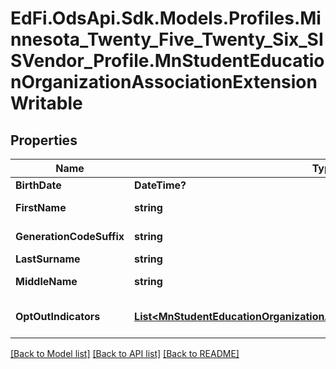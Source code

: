 # EdFi.OdsApi.Sdk.Models.Profiles.Minnesota_Twenty_Five_Twenty_Six_SISVendor_Profile.MnStudentEducationOrganizationAssociationExtensionWritable

## Properties

Name | Type | Description | Notes
------------ | ------------- | ------------- | -------------
**BirthDate** | **DateTime?** | The month, day, and year on which an individual was born. | [optional] 
**FirstName** | **string** | A name given to an individual at birth, baptism, or during another naming ceremony, or through legal change. | [optional] 
**GenerationCodeSuffix** | **string** | An appendage, if any, used to denote an individual&#39;s generation in his family (e.g., Jr., Sr., III). | [optional] 
**LastSurname** | **string** | The name borne in common by members of a family. | [optional] 
**MiddleName** | **string** | A secondary name given to an individual at birth, baptism, or during another naming ceremony. | [optional] 
**OptOutIndicators** | [**List&lt;MnStudentEducationOrganizationAssociationOptOutIndicatorsWritable&gt;**](MnStudentEducationOrganizationAssociationOptOutIndicatorsWritable.md) | An unordered collection of studentEducationOrganizationAssociationOptOutIndicators. Opt Out Indicators. | [optional] 

[[Back to Model list]](../README.md#documentation-for-models) [[Back to API list]](../README.md#documentation-for-api-endpoints) [[Back to README]](../README.md)

